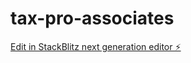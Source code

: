 # tax-pro-associates

[Edit in StackBlitz next generation editor ⚡️](https://stackblitz.com/~/github.com/mnaguru/tax-pro-associates)